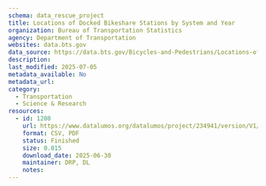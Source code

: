 ```yaml
---
schema: data_rescue_project 
title: Locations of Docked Bikeshare Stations by System and Year
organization: Bureau of Transportation Statistics
agency: Department of Transportation
websites: data.bts.gov
data_source: https://data.bts.gov/Bicycles-and-Pedestrians/Locations-of-Docked-Bikeshare-Stations-by-System-a/7m5x-ubud/about_data
description: 
last_modified: 2025-07-05
metadata_available: No
metadata_url: 
category:
  - Transportation 
  - Science & Research 
resources:
  - id: 1208
    url: https://www.datalumos.org/datalumos/project/234941/version/V1/view
    format: CSV, PDF
    status: Finished
    size: 0.015
    download_date: 2025-06-30
    maintainer: DRP, DL
    notes: 
---
```

